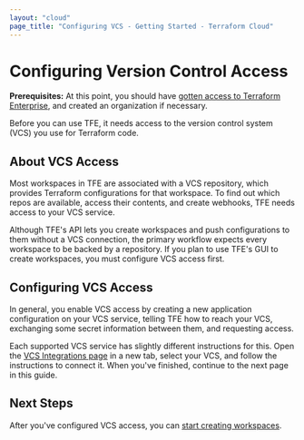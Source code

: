 ```yaml
---
layout: "cloud"
page_title: "Configuring VCS - Getting Started - Terraform Cloud"
---
```


# Configuring Version Control Access

**Prerequisites:** At this point, you should have [gotten access to Terraform Enterprise](./access.html), and created an organization if necessary.

Before you can use TFE, it needs access to the version control system (VCS) you use for Terraform code.

## About VCS Access

Most workspaces in TFE are associated with a VCS repository, which provides Terraform configurations for that workspace. To find out which repos are available, access their contents, and create webhooks, TFE needs access to your VCS service.

Although TFE's API lets you create workspaces and push configurations to them without a VCS connection, the primary workflow expects every workspace to be backed by a repository. If you plan to use TFE's GUI to create workspaces, you must configure VCS access first.

## Configuring VCS Access

In general, you enable VCS access by creating a new application configuration on your VCS service, telling TFE how to reach your VCS, exchanging some secret information between them, and requesting access.

Each supported VCS service has slightly different instructions for this. Open the [VCS Integrations page](../vcs/index.html) in a new tab, select your VCS, and follow the instructions to connect it. When you've finished, continue to the next page in this guide.

## Next Steps

After you've configured VCS access, you can [start creating workspaces](./workspaces.html).
